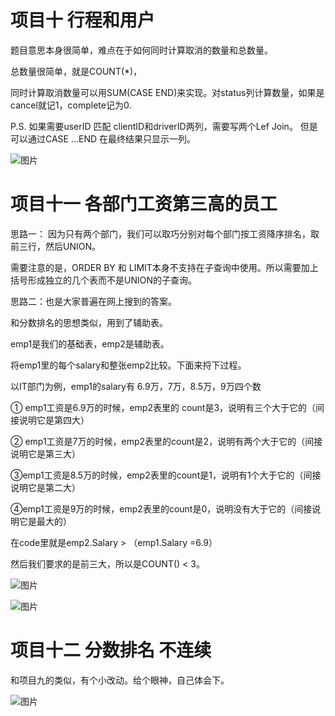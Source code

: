 # 项目十 行程和用户

题目意思本身很简单，难点在于如何同时计算取消的数量和总数量。

总数量很简单，就是COUNT(*)，

同时计算取消数量可以用SUM(CASE END)来实现。对status列计算数量，如果是cancel就记1，complete记为0.



P.S. 如果需要userID 匹配 clientID和driverID两列，需要写两个Lef Join。 但是可以通过CASE ...END 在最终结果只显示一列。

![图片](https://uploader.shimo.im/f/ejvbfyLPmqYW8tAu.png!thumbnail)


# 项目十一 各部门工资第三高的员工

思路一： 因为只有两个部门，我们可以取巧分别对每个部门按工资降序排名，取前三行，然后UNION。

需要注意的是，ORDER BY 和 LIMIT本身不支持在子查询中使用。所以需要加上括号形成独立的几个表而不是UNION的子查询。



思路二：也是大家普遍在网上搜到的答案。

和分数排名的思想类似，用到了辅助表。

emp1是我们的基础表，emp2是辅助表。

将emp1里的每个salary和整张emp2比较。下面来捋下过程。

以IT部门为例，emp1的salary有 6.9万，7万，8.5万，9万四个数

① emp1工资是6.9万的时候，emp2表里的 count是3，说明有三个大于它的（间接说明它是第四大）

② emp1工资是7万的时候，emp2表里的count是2，说明有两个大于它的（间接说明它是第三大）

③emp1工资是8.5万的时候，emp2表里的count是1，说明有1个大于它的（间接说明它是第二大）

④emp1工资是9万的时候，emp2表里的count是0，说明没有大于它的（间接说明它是最大的）

在code里就是emp2.Salary > （emp1.Salary =6.9）



然后我们要求的是前三大，所以是COUNT() < 3。


![图片](https://uploader.shimo.im/f/WVFPYsATu74kMHJH.png!thumbnail)

![图片](https://uploader.shimo.im/f/eRCMCptSqUEzh2xv.png!thumbnail)


# 项目十二 分数排名 不连续

和项目九的类似，有个小改动。给个眼神，自己体会下。

![图片](https://uploader.shimo.im/f/2NWabpyw6lk4wUoK.png!thumbnail)

